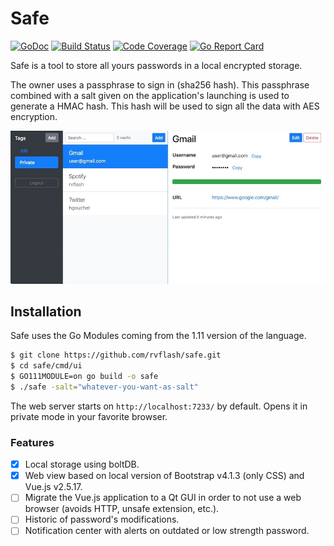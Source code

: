 # Safe

[![GoDoc](https://godoc.org/github.com/rvflash/safe?status.svg)](https://godoc.org/github.com/rvflash/safe)
[![Build Status](https://img.shields.io/travis/rvflash/safe.svg)](https://travis-ci.org/rvflash/safe)
[![Code Coverage](https://img.shields.io/codecov/c/github/rvflash/safe.svg)](http://codecov.io/github/rvflash/safe?branch=master)
[![Go Report Card](https://goreportcard.com/badge/github.com/rvflash/safe)](https://goreportcard.com/report/github.com/rvflash/safe)

Safe is a tool to store all yours passwords in a local encrypted storage.

The owner uses a passphrase to sign in (sha256 hash).
This passphrase combined with a salt given on the application's launching is used to generate a HMAC hash.
This hash will be used to sign all the data with AES encryption.

![Web view](https://raw.githubusercontent.com/rvflash/safe/master/doc/webview.jpeg)


## Installation

Safe uses the Go Modules coming from the 1.11 version of the language.

```bash
$ git clone https://github.com/rvflash/safe.git
$ cd safe/cmd/ui
$ GO111MODULE=on go build -o safe
$ ./safe -salt="whatever-you-want-as-salt"
```
The web server starts on `http://localhost:7233/` by default. Opens it in private mode in your favorite browser. 


### Features

- [x] Local storage using boltDB.
- [x] Web view based on local version of Bootstrap v4.1.3 (only CSS) and Vue.js v2.5.17.
- [ ] Migrate the Vue.js application to a Qt GUI in order to not use a web browser (avoids HTTP, unsafe extension, etc.).
- [ ] Historic of password's modifications.
- [ ] Notification center with alerts on outdated or low strength password.